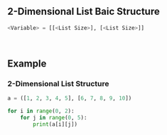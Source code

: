 ## 2-Dimensional List Baic Structure
```python
<Variable> = [[<List Size>], [<List Size>]]
```

<br>

## Example
### 2-Dimensional List Structure
```python
a = ([1, 2, 3, 4, 5], [6, 7, 8, 9, 10])

for i in range(0, 2):
    for j in range(0, 5):
        print(a[i][j])

```